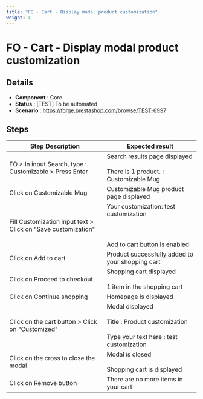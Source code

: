 ```yaml
---
title: "FO - Cart - Display modal product customization"
weight: 4
---
```


# FO - Cart - Display modal product customization
## Details
* **Component** : Core
* **Status** : [TEST] To be automated
* **Scenario** : https://forge.prestashop.com/browse/TEST-6997

## Steps
| Step Description | Expected result |
| ----- | ----- |
| FO > In input Search, type : Customizable > Press Enter | Search results page displayed<br><br>There is 1 product. : Customizable Mug |
| Click on Customizable Mug | Customizable Mug product page displayed |
| Fill Customization input text > Click on "Save customization" | Your customization: test customization<br><br> <br><br>Add to cart button is enabled |
| Click on Add to cart | Product successfully added to your shopping cart |
| Click on Proceed to checkout | Shopping cart displayed<br><br>1 item in the shopping cart |
| Click on Continue shopping | Homepage is displayed |
| Click on the cart button > Click on "Customized" | Modal displayed<br><br>Title : Product customization<br><br>Type your text here : test customization |
| Click on the cross to close the modal | Modal is closed<br><br>Shopping cart is displayed |
| Click on Remove button | There are no more items in your cart |

